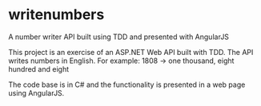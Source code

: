 # writenumbers
A number writer API built using TDD and presented with AngularJS

This project is an exercise of an ASP.NET Web API built with TDD.
The API writes numbers in English. 
For example:
1808 -> one thousand, eight hundred and eight

The code base is in C# and the functionality is presented in a web page using AngularJS.
